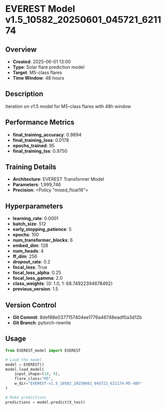 # EVEREST Model v1.5_10582_20250601_045721_621174

## Overview
- **Created**: 2025-06-01 13:00
- **Type**: Solar flare prediction model
- **Target**: M5-class flares
- **Time Window**: 48 hours

## Description
Iteration on v1.5 model for M5-class flares with 48h window

## Performance Metrics
- **final_training_accuracy**: 0.9894
- **final_training_loss**: 0.0178
- **epochs_trained**: 95
- **final_training_tss**: 0.9750


## Training Details
- **Architecture**: EVEREST Transformer Model
- **Parameters**: 1,999,746
- **Precision**: <Policy "mixed_float16">

## Hyperparameters
- **learning_rate**: 0.0001
- **batch_size**: 512
- **early_stopping_patience**: 5
- **epochs**: 100
- **num_transformer_blocks**: 6
- **embed_dim**: 128
- **num_heads**: 4
- **ff_dim**: 256
- **dropout_rate**: 0.2
- **focal_loss**: True
- **focal_loss_alpha**: 0.25
- **focal_loss_gamma**: 2.0
- **class_weights**: {0: 1.0, 1: 68.74922394678492}
- **previous_version**: 1.5

## Version Control
- **Git Commit**: 8def88e0377157404ee1776a46748eadf0a3d12b
- **Git Branch**: pytorch-rewrite

## Usage
```python
from EVEREST_model import EVEREST

# Load the model
model = EVEREST()
model.load_model(
    input_shape=(10, 9),
    flare_class="M5",
    w_dir="EVEREST-v1.5_10582_20250601_045721_621174-M5-48h"
)

# Make predictions
predictions = model.predict(X_test)
```
